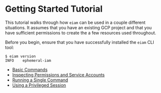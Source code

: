 # Getting Started Tutorial
This tutorial walks through how `eiam` can be used in a couple different situations.
It assumes that you have an existing GCP project and that you have sufficient
permissions to create the a few resources used throughout.

Before you begin, ensure that you have successfully installed the `eiam` CLI tool:
```
$ eiam version
INFO    ephemeral-iam 
```

- [Basic Commands](./basic_commands/README.md)
- [Inspecting Permissions and Service Accounts](./perms_and_svc_accts/README.md)
- [Running a Single Command](./running_commands/README.md)
- [Using a Privileged Session](./privileged_session/README.md)